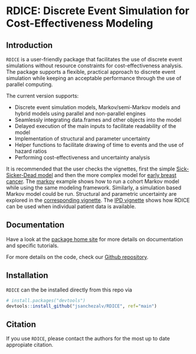 
# RDICE: Discrete Event Simulation for Cost-Effectiveness Modeling

## Introduction

`RDICE` is a user-friendly package that facilitates the use of discrete
event simulations without resource constraints for cost-effectiveness
analysis. The package supports a flexible, practical approach to
discrete event simulation while keeping an acceptable performance
through the use of parallel computing.

The current version supports:

- Discrete event simulation models, Markov/semi-Markov models and hybrid
  models using parallel and non-parallel engines
- Seamlessly integrating data.frames and other objects into the model
- Delayed execution of the main inputs to facilitate readability of the
  model
- Implementation of structural and parameter uncertainty
- Helper functions to facilitate drawing of time to events and the use
  of hazard ratios
- Performing cost-effectiveness and uncertainty analysis

It is recommended that the user checks the vignettes, first the simple
[Sick-Sicker-Dead
model](https://github.com/jsanchezalv/RDICE/articles/example_ssd.html)
and then the more complex model for [early breast
cancer](https://github.com/jsanchezalv/RDICE/articles/example_eBC.html).
The
[markov](https://github.com/jsanchezalv/RDICE/articles/example_markov.html)
example shows how to run a cohort Markov model while using the same
modeling framework. Similarly, a simulation based Markov model could be
run. Structural and parametric uncertainty are explored in the
[corresponding
vignette](https://github.com/jsanchezalv/RDICE/articles/example_uncertainty.html).
The [IPD
vignette](https://github.com/jsanchezalv/RDICE/articles/example_ipd.html)
shows how RDICE can be used when individual patient data is available.

## Documentation

Have a look at the [package home
site](https://github.com/jsanchezalv/RDICE/index.html)
for more details on documentation and specific tutorials.

For more details on the code, check our [Github
repository](https://github.com/jsanchezalv/RDICE).

## Installation

`RDICE` can the be installed directly from this repo via

``` r
# install.packages("devtools")
devtools::install_github("jsanchezalv/RDICE", ref="main")
```

## Citation

If you use `RDICE`, please contact the authors for the most up to date
appropiate citation.
